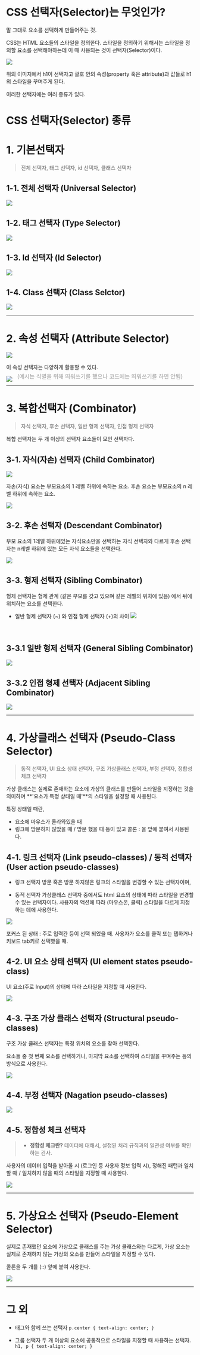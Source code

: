 # CSS 선택자(Selector)는 무엇인가?

말 그대로 요소를 선택하게 만들어주는 것.

CSS는 HTML 요소들의 스타일을 정의한다. 스타일을 정의하기 위해서는 스타일을 정의할 요소를 선택해야하는데 이 때 사용되는 것이 선택자(Selector)이다.

![](https://velog.velcdn.com/images/kjwboa/post/22980c35-ab7a-45cd-8795-a854e3f1ee7c/image.png)

위의 이미지에서 h1이 선택자고 괄호 안의 속성(property 혹은 attribute)과 값들로 h1의 스타일을 꾸며주게 된다.

이러한 선택자에는 여러 종류가 있다.

# CSS 선택자(Selector) 종류

# 1. 기본선택자

> 전체 선택자, 태그 선택자, id 선택자, 클래스 선택자

## 1-1. 전체 선택자 (Universal Selector)

![](https://velog.velcdn.com/images/kjwboa/post/e44e4565-a00c-4432-8526-f677989102f6/image.png)

## 1-2. 태그 선택자 (Type Selector)

![](https://velog.velcdn.com/images/kjwboa/post/319af8cb-f89d-4dc9-8494-ab10b6e46f65/image.png)

## 1-3. Id 선택자 (Id Selector)

![](https://velog.velcdn.com/images/kjwboa/post/5dc67931-cf8c-46bb-8c28-6fb6fc344d50/image.png)

## 1-4. Class 선택자 (Class Selctor)

![](https://velog.velcdn.com/images/kjwboa/post/cdf8b1c7-8d63-4095-87ce-70994439cdff/image.png)

 <hr>

# 2. 속성 선택자 (Attribute Selector)

![](https://velog.velcdn.com/images/kjwboa/post/bf90a29f-437e-450e-9c65-e5d01b874ba9/image.png)

이 속성 선택자는 다양하게 활용할 수 있다.

![](https://velog.velcdn.com/images/kjwboa/post/bbd808cb-8cc1-40bd-a030-5638bacfd401/image.png)

 <center style="margin-top:-40px; color:#999; font-size:15px">(예시는 식별을 위해 띄워쓰기를 했으나 코드에는 띄워쓰기를 하면 안됨)</center>

<hr>


# 3. 복합선택자 (Combinator)

> 자식 선택자, 후손 선택자, 일반 형제 선택자, 인접 형제 선택자

복합 선택자는 두 개 이상의 선택자 요소들이 모인 선택자다.

## 3-1. 자식(자손) 선택자 (Child Combinator)

![](https://velog.velcdn.com/images/kjwboa/post/b0e0c549-f472-4aa6-9c9d-d56f3d3b00f5/image.png)

자손(자식) 요소는 부모요소의 1 레벨 하위에 속하는 요소.
후손 요소는 부모요소의 n 레벨 하위에 속하는 요소.

![](https://velog.velcdn.com/images/kjwboa/post/af7bdf87-160b-4f0c-9006-d8c05cb520a8/image.png)

## 3-2. 후손 선택자 (Descendant Combinator)

부모 요소의 1레벨 하위에있는 자식요소만을 선택하는 자식 선택자와 다르게 후손 선택자는 n레벨 하위에 있는 모든 자식 요소들을 선택한다.

![](https://velog.velcdn.com/images/kjwboa/post/bd1b5cf5-14b6-478a-985b-c09303241dd2/image.png)

## 3-3. 형제 선택자 (Sibling Combinator)

형제 선택자는 형제 관계 (같은 부모를 갖고 있으며 같은 레벨의 위치에 있음) 에서 뒤에 위치하는 요소를 선택한다.

- 일반 형제 선택자 (~) 와 인접 형제 선택자 (+)의 차이
  ![](https://velog.velcdn.com/images/kjwboa/post/4df1c6fa-7ec4-4d30-adb1-ffeac0f4828e/image.png)

<br>


## 3-3.1 일반 형제 선택자 (General Sibling Combinator)

![](https://velog.velcdn.com/images/kjwboa/post/626d317a-a265-4c89-b56d-2db0a067bb89/image.png)

## 3-3.2 인접 형제 선택자 (Adjacent Sibling Combinator)

![](https://velog.velcdn.com/images/kjwboa/post/224c8525-c522-4d48-89cd-5e9ecbb6aed7/image.png)

---

# 4. 가상클래스 선택자 (Pseudo-Class Selector)

> 동적 선택자, UI 요소 상태 선택자, 구조 가상클래스 선택자, 부정 선택자, 정합성 체크 선택자

가상 클래스는 실제로 존재하는 요소에 가상의 클래스를 만들어 스타일을 지정하는 것을 의미하며 **'요소가 특정 상태일 때'**의 스타일을 설정할 때 사용된다.

특정 상태일 때란,

- 요소에 마우스가 올라와있을 때
- 링크에 방문하지 않았을 때 / 방문 했을 때
  등이 있고 콜론 : 을 앞에 붙여서 사용된다.

## 4-1. 링크 선택자 (Link pseudo-classes) / 동적 선택자 (User action pseudo-classes)

- 링크 선택자
  방문 혹은 방문 하지않은 링크의 스타일을 변경할 수 있는 선택자이며,

- 동적 선택자
  가상클래스 선택자 중에서도 html 요소의 상태에 따라 스타일을 변경할 수 있는 선택자이다. 사용자의 액션에 따라 (마우스온, 클릭) 스타일을 다르게 지정하는 데에 사용한다.

![](https://velog.velcdn.com/images/kjwboa/post/5accdfc7-1f6d-4d47-94aa-ca61984c3762/image.png)

포커스 된 상태 : 주로 입력칸 등이 선택 되었을 때. 사용자가 요소를 클릭 또는 탭하거나 키보드 tab키로 선택했을 때.

## 4-2. UI 요소 상태 선택자 (UI element states pseudo-class)

UI 요소(주로 Input)의 상태에 따라 스타일을 지정할 때 사용한다.

![](https://velog.velcdn.com/images/kjwboa/post/c5e368b2-382d-4a4e-bf0f-6b084184be11/image.png)

## 4-3. 구조 가상 클래스 선택자 (Structural pseudo-classes)

구조 가상 클래스 선택자는 특정 위치의 요소를 찾아 선택한다.

요소들 중 첫 번째 요소를 선택하거나, 마지막 요소를 선택하여 스타일을 꾸며주는 등의 방식으로 사용한다.

![](https://velog.velcdn.com/images/kjwboa/post/3c342444-d346-4410-9c0d-e9b04c609122/image.png)

## 4-4. 부정 선택자 (Nagation pseudo-classes)

![](https://velog.velcdn.com/images/kjwboa/post/59e49f2e-2e48-451e-8b4f-dcdb737192de/image.png)

## 4-5. 정합성 체크 선택자

> - **정합성 체크란?**
>   데이터에 대해서, 설정된 처리 규칙과의 일관성 여부를 확인하는 검사.

사용자의 데이터 입력을 받아올 시 (로그인 등 사용자 정보 입력 시), 정해진 패턴과 일치할 때 / 일치하지 않을 때의 스타일을 지정할 때 사용한다.

![](https://velog.velcdn.com/images/kjwboa/post/abebfd2e-bb50-4345-90af-fd7f8a6f1d26/image.png)

<hr>

# 5. 가상요소 선택자 (Pseudo-Element Selector)

실제로 존재했던 요소에 가상으로 클래스를 주는 가상 클래스와는 다르게, 가상 요소는 실제로 존재하지 않는 가상의 요소를 만들어 스타일을 지정할 수 있다.

콜론을 두 개를 (::) 앞에 붙여 사용한다.

![](https://velog.velcdn.com/images/kjwboa/post/48794223-6458-49ac-9e88-1295a00c6786/image.png)

<hr>

# 그 외

- 태그와 함께 쓰는 선택자
  `p.center { text-align: center; }`

- 그룹 선택자
  두 개 이상의 요소에 공통적으로 스타일을 지정할 때 사용하는 선택자.
  `h1, p { text-align: center; }`
